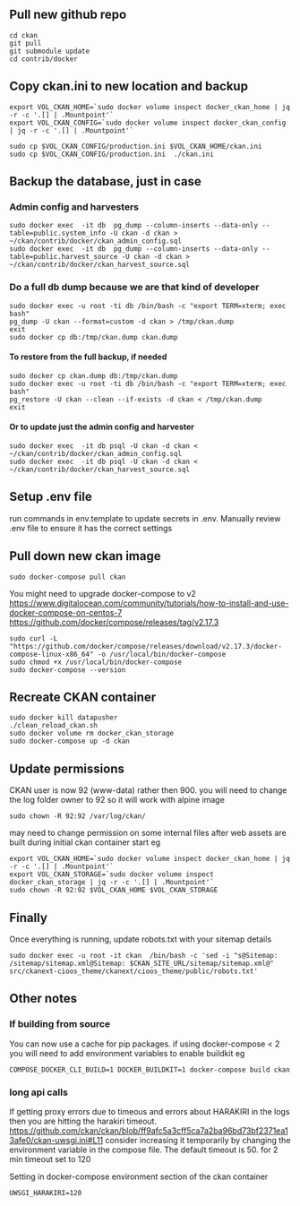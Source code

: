 ## Pull new github repo
```
cd ckan
git pull
git submodule update
cd contrib/docker
```

## Copy ckan.ini to new location and backup
```
export VOL_CKAN_HOME=`sudo docker volume inspect docker_ckan_home | jq -r -c '.[] | .Mountpoint'`
export VOL_CKAN_CONFIG=`sudo docker volume inspect docker_ckan_config | jq -r -c '.[] | .Mountpoint'`

sudo cp $VOL_CKAN_CONFIG/production.ini $VOL_CKAN_HOME/ckan.ini
sudo cp $VOL_CKAN_CONFIG/production.ini  ./ckan.ini
```

## Backup the database, just in case
### Admin config and harvesters
```
sudo docker exec  -it db  pg_dump --column-inserts --data-only --table=public.system_info -U ckan -d ckan > ~/ckan/contrib/docker/ckan_admin_config.sql
sudo docker exec  -it db  pg_dump --column-inserts --data-only --table=public.harvest_source -U ckan -d ckan > ~/ckan/contrib/docker/ckan_harvest_source.sql
```

### Do a full db dump because we are that kind of developer
```
sudo docker exec -u root -ti db /bin/bash -c "export TERM=xterm; exec bash"
pg_dump -U ckan --format=custom -d ckan > /tmp/ckan.dump
exit
sudo docker cp db:/tmp/ckan.dump ckan.dump
```

#### To restore from the full backup, if needed
```
sudo docker cp ckan.dump db:/tmp/ckan.dump
sudo docker exec -u root -ti db /bin/bash -c "export TERM=xterm; exec bash"
pg_restore -U ckan --clean --if-exists -d ckan < /tmp/ckan.dump 
exit
```

#### Or to update just the admin config and harvester
```
sudo docker exec  -it db psql -U ckan -d ckan < ~/ckan/contrib/docker/ckan_admin_config.sql
sudo docker exec  -it db psql -U ckan -d ckan < ~/ckan/contrib/docker/ckan_harvest_source.sql
```


## Setup .env file
run commands in env.template to update secrets in .env. Manually review .env file to ensure it has the correct settings


## Pull down new ckan image
```
sudo docker-compose pull ckan
```

You might need to upgrade docker-compose to v2
https://www.digitalocean.com/community/tutorials/how-to-install-and-use-docker-compose-on-centos-7
https://github.com/docker/compose/releases/tag/v2.17.3
```
sudo curl -L "https://github.com/docker/compose/releases/download/v2.17.3/docker-compose-linux-x86_64" -o /usr/local/bin/docker-compose
sudo chmod +x /usr/local/bin/docker-compose
sudo docker-compose --version
```

## Recreate CKAN container
```
sudo docker kill datapusher
./clean_reload_ckan.sh
sudo docker volume rm docker_ckan_storage
sudo docker-compose up -d ckan
```

## Update permissions
CKAN user is now 92 (www-data) rather then 900. you will need to change the log folder owner to 92 so it will work with alpine image
```
sudo chown -R 92:92 /var/log/ckan/
```

may need to change permission on some internal files after web assets are built during initial ckan container start
eg
```
export VOL_CKAN_HOME=`sudo docker volume inspect docker_ckan_home | jq -r -c '.[] | .Mountpoint'`
export VOL_CKAN_STORAGE=`sudo docker volume inspect docker_ckan_storage | jq -r -c '.[] | .Mountpoint'`
sudo chown -R 92:92 $VOL_CKAN_HOME $VOL_CKAN_STORAGE
```

## Finally 
Once everything is running, update robots.txt with your sitemap details
```
sudo docker exec -u root -it ckan  /bin/bash -c 'sed -i "s@Sitemap: /sitemap/sitemap.xml@Sitemap: $CKAN_SITE_URL/sitemap/sitemap.xml@" src/ckanext-cioos_theme/ckanext/cioos_theme/public/robots.txt'
```

## Other notes
### If building from source
You can now use a cache for pip packages. if using docker-compose < 2 you will need to add environment variables to enable buildkit
eg
```
COMPOSE_DOCKER_CLI_BUILD=1 DOCKER_BUILDKIT=1 docker-compose build ckan
```

### long api calls
If getting proxy errors due to timeous and errors about HARAKIRI in the logs then you are hitting the harakiri timeout.
https://github.com/ckan/ckan/blob/ff9afc5a3cff5ca7a2ba96bd73bf2371ea13afe0/ckan-uwsgi.ini#L11
consider increasing it temporarily by changing the environment variable in the compose file. The default timeout is 50. for 2 min timeout set to 120

Setting in docker-compose environment section of the ckan container
```
UWSGI_HARAKIRI=120
```

